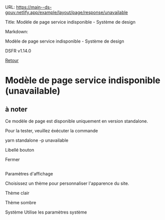 URL:
https://main--ds-gouv.netlify.app/example/layout/page/response/unavailable

Title:
Modèle de page service indisponible - Système de design

Markdown:

Modèle de page service indisponible - Système de design


DSFR v1.14.0


[Retour](../)


# Modèle de page service indisponible (unavailable)


## à noter


Ce modèle de page est disponible uniquement en version standalone.

Pour la tester, veuillez éxécuter la commande


yarn standalone -p unavailable


Libellé bouton


Fermer


##
Paramètres d'affichage


Choisissez un thème pour personnaliser l'apparence du site.


Thème clair


Thème sombre


Système
Utilise les paramètres système
